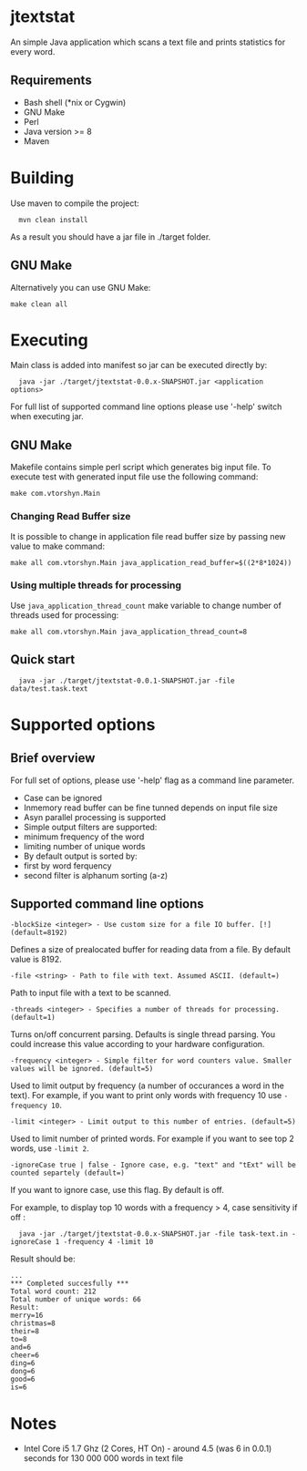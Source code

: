 # jtextstat
An simple Java application which scans a text file and prints statistics for every word.

## Requirements
- Bash shell (*nix or Cygwin)
- GNU Make
- Perl
- Java version >= 8
- Maven

# Building
Use maven to compile the project:
```
  mvn clean install
```
As a result you should have a jar file in ./target folder.

## GNU Make

Alternatively you can use GNU Make:

```
make clean all
```

# Executing
Main class is added into manifest so jar can be executed directly by:
```
  java -jar ./target/jtextstat-0.0.x-SNAPSHOT.jar <application options>
```
For full list of supported command line options please use '-help' switch when executing jar. 

## GNU Make

Makefile contains simple perl script which generates big input file. To execute test with generated input file use the following command:
```
make com.vtorshyn.Main
```

### Changing Read Buffer size 

It is possible to change in application file read buffer size by passing new value to make command:
```
make all com.vtorshyn.Main java_application_read_buffer=$((2*8*1024))
```

### Using multiple threads for processing

Use `java_application_thread_count` make variable to change number of threads used for processing:
```
make all com.vtorshyn.Main java_application_thread_count=8
```

## Quick start
```
  java -jar ./target/jtextstat-0.0.1-SNAPSHOT.jar -file data/test.task.text
```
# Supported options
## Brief overview
For full set of options, please use '-help' flag as a command line parameter.
- Case can be ignored 
- Inmemory read buffer can be fine tunned depends on input file size
- Asyn parallel processing is supported
- Simple output filters are supported:
 - minimum frequency of the word
 - limiting number of unique words
- By default output is sorted by:
 - first by word ferquency
 - second filter is alphanum sorting (a-z)
 
## Supported command line options
```
-blockSize <integer> - Use custom size for a file IO buffer. [!] (default=8192)
```
Defines a size of prealocated buffer for reading data from a file. By default value is 8192. 
```
-file <string> - Path to file with text. Assumed ASCII. (default=)
```
Path to input file with a text to be scanned.
```
-threads <integer> - Specifies a number of threads for processing. (default=1)
```
Turns on/off concurrent parsing. Defaults is single thread parsing. You could increase this value according to your hardware configuration.
```
-frequency <integer> - Simple filter for word counters value. Smaller values will be ignored. (default=5)
```
Used to limit output by frequency (a number of occurances a word in the text). For example, if you want to print only words with frequency 10 use `-frequency 10`.
```
-limit <integer> - Limit output to this number of entries. (default=5)
```
Used to limit number of printed words. For example if you want to see top 2 words, use `-limit 2`.
```
-ignoreCase true | false - Ignore case, e.g. "text" and "tExt" will be counted separtely (default=)
```
If you want to ignore case, use this flag. By default is off.

For example, to display top 10 words with a frequency > 4, case sensitivity if off :
```
  java -jar ./target/jtextstat-0.0.x-SNAPSHOT.jar -file task-text.in -ignoreCase 1 -frequency 4 -limit 10
```
Result should be:
```
...
*** Completed succesfully ***
Total word count: 212
Total number of unique words: 66
Result: 
merry=16
christmas=8
their=8
to=8
and=6
cheer=6
ding=6
dong=6
good=6
is=6
```

# Notes
- Intel Core i5 1.7 Ghz (2 Cores, HT On) - around 4.5 (was 6 in 0.0.1) seconds for 130 000 000 words in text file

